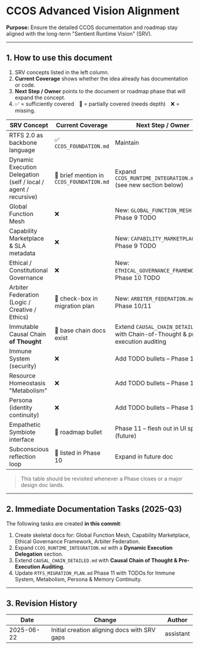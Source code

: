 # CCOS Advanced Vision Alignment

**Purpose:** Ensure the detailed CCOS documentation and roadmap stay aligned with the long-term "Sentient Runtime Vision" (SRV).

---

## 1. How to use this document

1. SRV concepts listed in the left column.
2. **Current Coverage** shows whether the idea already has documentation or code.
3. **Next Step / Owner** points to the document or roadmap phase that will expand the concept.
4. ✅ = sufficiently covered 🔄 = partially covered (needs depth) ❌ = missing.

| SRV Concept                                                     | Current Coverage                         | Next Step / Owner                                                                |
| --------------------------------------------------------------- | ---------------------------------------- | -------------------------------------------------------------------------------- |
| RTFS 2.0 as backbone language                                   | ✅ `CCOS_FOUNDATION.md`                  | Maintain                                                                         |
| Dynamic Execution Delegation (self / local / agent / recursive) | 🔄 brief mention in `CCOS_FOUNDATION.md` | Expand `CCOS_RUNTIME_INTEGRATION.md` (see new section below)                     |
| Global Function Mesh                                            | ❌                                       | New: `GLOBAL_FUNCTION_MESH.md`, Phase 9 TODO                                     |
| Capability Marketplace & SLA metadata                           | ❌                                       | New: `CAPABILITY_MARKETPLACE.md`, Phase 9 TODO                                   |
| Ethical / Constitutional Governance                             | ❌                                       | New: `ETHICAL_GOVERNANCE_FRAMEWORK.md`, Phase 10 TODO                            |
| Arbiter Federation (Logic / Creative / Ethics)                  | 🔄 check-box in migration plan           | New: `ARBITER_FEDERATION.md`, Phase 10/11                                        |
| Immutable Causal Chain **of Thought**                           | 🔄 base chain docs exist                 | Extend `CAUSAL_CHAIN_DETAILED.md` with Chain-of-Thought & pre-execution auditing |
| Immune System (security)                                        | ❌                                       | Add TODO bullets – Phase 11                                                      |
| Resource Homeostasis "Metabolism"                               | ❌                                       | Add TODO bullets – Phase 11                                                      |
| Persona (identity continuity)                                   | ❌                                       | Add TODO bullets – Phase 11                                                      |
| Empathetic Symbiote interface                                   | 🔄 roadmap bullet                        | Phase 11 – flesh out in UI spec (future)                                         |
| Subconscious reflection loop                                    | 🔄 listed in Phase 10                    | Expand in future doc                                                             |

> This table should be revisited whenever a Phase closes or a major design doc lands.

---

## 2. Immediate Documentation Tasks (2025-Q3)

The following tasks are created **in this commit**:

1. Create skeletal docs for: Global Function Mesh, Capability Marketplace, Ethical Governance Framework, Arbiter Federation.
2. Expand `CCOS_RUNTIME_INTEGRATION.md` with a **Dynamic Execution Delegation** section.
3. Extend `CAUSAL_CHAIN_DETAILED.md` with **Causal Chain of Thought & Pre-Execution Auditing**.
4. Update `RTFS_MIGRATION_PLAN.md` Phase 11 with TODOs for Immune System, Metabolism, Persona & Memory Continuity.

---

## 3. Revision History

| Date       | Change                                       | Author    |
| ---------- | -------------------------------------------- | --------- |
| 2025-06-22 | Initial creation aligning docs with SRV gaps | assistant |
